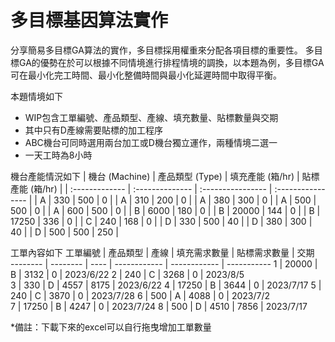 # 多目標基因算法實作

分享簡易多目標GA算法的實作，多目標採用權重來分配各項目標的重要性。
多目標GA的優勢在於可以根據不同情境進行排程情境的調換，以本題為例，多目標GA可在最小化完工時間、最小化整備時間與最小化延遲時間中取得平衡。

本題情境如下
*  WIP包含工單編號、產品類型、產線、填充數量、貼標數量與交期
*  其中只有D產線需要貼標的加工程序
*  ABC機台可同時選用兩台加工或D機台獨立運作，兩種情境二選一
*  一天工時為8小時


機台產能情況如下
| 機台 (Machine) | 產品類型 (Type) | 填充產能 (箱/hr) | 貼標產能 (箱/hr) |
| :------------- | :-------------- | :---------------- | :---------------- |
| A              | 330             | 500               | 0                 |
| A              | 310             | 200               | 0                 |
| A              | 380             | 300               | 0                 |
| A              | 500             | 500               | 0                 |
| A              | 600             | 500               | 0                 |
| B              | 6000            | 180               | 0                 |
| B              | 20000           | 144               | 0                 |
| B              | 17250           | 336               | 0                 |
| C              | 240             | 168               | 0                 |
| D              | 330             | 500               | 40                |
| D              | 380             | 300               | 40                |
| D              | 500             | 500               | 250               |


工單內容如下
工單編號 | 產品類型 | 產線 | 填充需求數量 | 貼標需求數量 | 交期      
-------- | -------- | ---- | ------------ | ------------ | -----------
1        | 20000    | B    | 3132         | 0            | 2023/6/22 
2        | 240      | C    | 3268         | 0            | 2023/8/5  
3        | 330      | D    | 4557         | 8175         | 2023/6/22 
4        | 17250    | B    | 3644         | 0            | 2023/7/17 
5        | 240      | C    | 3870         | 0            | 2023/7/28 
6        | 500      | A    | 4088         | 0            | 2023/7/2  
7        | 17250    | B    | 4247         | 0            | 2023/7/24 
8        | 500      | D    | 4510         | 7856         | 2023/7/17 

*備註：下載下來的excel可以自行拖曳增加工單數量
